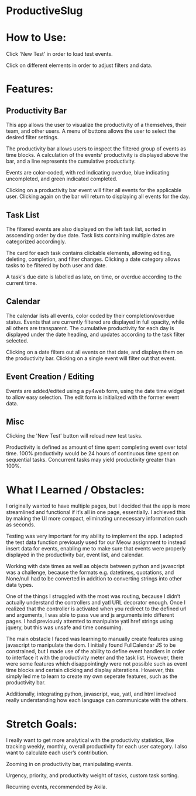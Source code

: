 # ProductiveSlug

# How to Use:

Click 'New Test' in order to load test events.

Click on different elements in order to adjust filters and data.

# Features:

## Productivity Bar

This app allows the user to visualize the productivity of a themselves, their team, and other users. A menu of buttons allows the user to select the desired filter settings.

The productivity bar allows users to inspect the filtered group of events as time blocks. A calculation of the events' productivity is displayed above the bar, and a line represents the cumulative productivity.

Events are color-coded, with red indicating overdue, blue indicating uncompleted, and green indicated completed.

Clicking on a productivity bar event will filter all events for the applicable user. Clicking again on the bar will return to displaying all events for the day.

## Task List

The filtered events are also displayed on the left task list, sorted in asscending order by due date. Task lists containing multiple dates are categorized accordingly.

The card for each task contains clickable elements, allowing editing, deleting, completion, and filter changes. Clicking a date category allows tasks to be filtered by both user and date.

A task's due date is labelled as late, on time, or overdue according to the current time.

## Calendar

The calendar lists all events, color coded by their completion/overdue status. Events that are currently filtered are displayed in full opacity, while all others are transparent. The cumulative productivity for each day is displayed under the date heading, and updates according to the task filter selected.

Clicking on a date filters out all events on that date, and displays them on the productivity bar. Clicking on a single event will filter out that event.

## Event Creation / Editing

Events are added/edited using a py4web form, using the date time widget to allow easy selection. The edit form is initialized with the former event data.

## Misc

Clicking the 'New Test' button will reload new test tasks.

Productivity is defined as amount of time spent completing event over total time. 100% productivity would be 24 hours of continuous time spent on sequential tasks. Concurrent tasks may yield productivity greater than 100%.

# What I Learned / Obstacles:

I originally wanted to have multiple pages, but I decided that the app is more streamlined and functional if it’s all in one page, essentially. I achieved this by making the UI more compact, eliminating unnecessary information such as seconds.

Testing was very important for my ability to implement the app. I adapted the test data function previously used for our Meow assignment to instead insert data for events, enabling me to make sure that events were properly displayed in the productivity bar, event list, and calendar.

Working with date times as well as objects between python and javascript was a challenge, because the formats e.g. datetimes, quotations, and None/null had to be converted in addition to converting strings into other data types.

One of the things I struggled with the most was routing, because I didn’t actually understand the controllers and yatl URL decorator enough. Once I realized that the controller is activated when you redirect to the defined url and arguments, I was able to pass vue and js arguments into different pages. I had previously attemted to manipulate yatl href strings using jquery, but this was unsafe and time consuming.

The main obstacle I faced was learning to manually create features using javascript to manipulate the dom.
I initially found FullCalendar JS to be constrained, but I made use of the ability to define event handlers in order to interface it with the productivity meter and the task list. However, there were some features which disappointingly were not possible such as event time blocks and certain clicking and display alterations. However, this simply led me to learn to create my own seperate features, such as the productivity bar.

Additionally, integrating python, javascript, vue, yatl, and html involved really understanding how each language can communicate with the others. 


# Stretch Goals:

I really want to get more analytical with the productivity statistics, like tracking weekly, monthly, overall productivity for each user category. I also want to calculate each user’s contribution.

Zooming in on productivity bar, manipulating events.

Urgency, priority, and productivity weight of tasks,
custom task sorting.

Recurring events, recommended by Akila.
